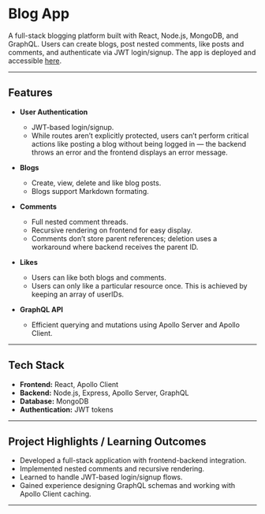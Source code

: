 # Blog App

A full-stack blogging platform built with React, Node.js, MongoDB, and GraphQL. Users can create blogs, post nested comments, like posts and comments, and authenticate via JWT login/signup. The app is deployed and accessible [here](https://blogapp-dzjb.onrender.com/).

---

## **Features**

- **User Authentication**
  - JWT-based login/signup.
  - While routes aren’t explicitly protected, users can’t perform critical actions like posting a blog without being logged in — the backend throws an error and the frontend displays an error message.

- **Blogs**
  - Create, view, delete and like blog posts.
  - Blogs support Markdown formating.
  
- **Comments**
  - Full nested comment threads.
  - Recursive rendering on frontend for easy display.
  - Comments don’t store parent references; deletion uses a workaround where backend receives the parent ID.

- **Likes**
  - Users can like both blogs and comments.
  - Users can only like a particular resource once. This is achieved by keeping an array of userIDs.

- **GraphQL API**
  - Efficient querying and mutations using Apollo Server and Apollo Client.

---

## **Tech Stack**

- **Frontend:** React, Apollo Client  
- **Backend:** Node.js, Express, Apollo Server, GraphQL  
- **Database:** MongoDB  
- **Authentication:** JWT tokens  

---

## **Project Highlights / Learning Outcomes**

- Developed a full-stack application with frontend-backend integration.  
- Implemented nested comments and recursive rendering.  
- Learned to handle JWT-based login/signup flows.  
- Gained experience designing GraphQL schemas and working with Apollo Client caching.

---

